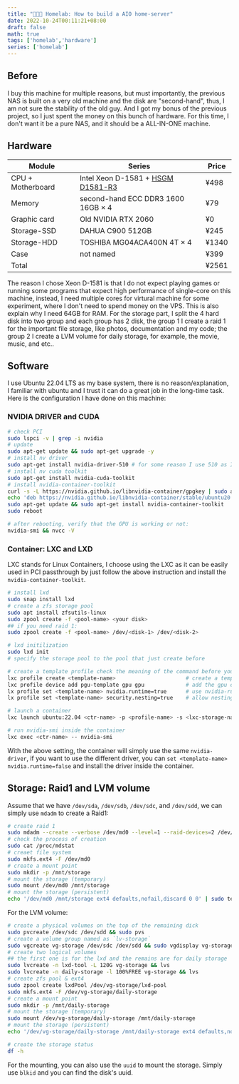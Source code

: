 ```yaml
---
title: "🧑🏿‍💻 Homelab: How to build a AIO home-server"
date: 2022-10-24T00:11:21+08:00
draft: false
math: true
tags: ['homelab','hardware']
series: ['homelab']
---
```


<!--more-->

## Before

I buy this machine for multiple reasons, but must importantly, the previous NAS is built on a very old machine and the disk are "second-hand", thus, I am not sure the stability of the old guy. And I got my bonus of the previous project, so I just spent the money on this bunch of hardware. For this time, I don't want it be a pure NAS, and it should be a ALL-IN-ONE machine.  

## Hardware

| Module | Series | Price |
| ------ | ------ | ----- | 
| CPU + Motherboard | Intel Xeon D-1581 + [HSGM D1581-R3](https://www.huoshen99.com/) | ¥498 |
| Memory | second-hand ECC DDR3 1600 16GB $\times$ 4 | ¥79 |
| Graphic card | Old NVIDIA RTX 2060 | ¥0 |
| Storage-SSD | DAHUA C900 512GB | ¥245 | 
| Storage-HDD | TOSHIBA MG04ACA400N 4T $\times$ 4 | ¥1340 |
| Case | not named | ¥399 |
| Total | | ¥2561 

The reason I chose Xeon D-1581 is that I do not expect playing games or running some programs that expect high performance of single-core on this machine, instead, I need multiple cores for virtural machine for some experiment, where I don't need to spend money on the VPS. This is also explain why I need 64GB for RAM. For the storage part, I split the 4 hard disk into two group and each group has 2 disk, the group 1 I create a raid 1 for the important file storage, like photos, documentation and my code; the group 2 I create a LVM volume for daily storage, for example, the movie, music, and etc..

## Software

I use Ubuntu 22.04 LTS as my base system, there is no reason/explanation, I familiar with ubuntu and I trust it can do a great job in the long-time task. Here is the configuration I have done on this machine:

### NVIDIA DRIVER and CUDA

```bash
# check PCI 
sudo lspci -v | grep -i nvidia
# update 
sudo apt-get update && sudo apt-get upgrade -y
# install nv driver
sudo apt-get install nvidia-driver-510 # for some reason I use 510 as I found it is the most stable in my system
# install nv cuda toolkit
sudo apt-get install nvidia-cuda-toolkit
# install nvidia-container-toolkit
curl -s -L https://nvidia.github.io/libnvidia-container/gpgkey | sudo apt-key add -
echo 'deb https://nvidia.github.io/libnvidia-container/stable/ubuntu20.04/$(ARCH) /' | sudo tee /etc/apt/sources.list.d/nvidia-container-toolkit.list
sudo apt-get update && sudo apt-get install nvidia-container-toolkit
sudo reboot

# after rebooting, verify that the GPU is working or not:
nvidia-smi && nvcc -V
```

### Container: LXC and LXD

LXC stands for Linux Containers, I choose using the LXC as it can be easily used in PCI passthrough by just follow the above instruction and install the `nvidia-container-toolkit`. 

```bash
# install lxd
sudo snap install lxd
# create a zfs storage pool
sudo apt install zfsutils-linux
sudo zpool create -f <pool-name> <your disk>
## if you need raid 1:
sudo zpool create -f <pool-name> /dev/<disk-1> /dev/<disk-2>

# lxd initilization
sudo lxd init
# specify the storage pool to the pool that just create before

# create a template profile check the meaning of the command before you use it
lxc profile create <template-name>                      # create a template 
lxc profile device add pgu-template gpu gpu             # add the gpu device      
lx profile set <template-name> nvidia.runtime=true      # use nvidia-runtime
lx profile set <template-name> security.nesting=true    # allow nesting runtime (running ctr inside)

# launch a container
lxc launch ubuntu:22.04 <ctr-name> -p <profile-name> -s <lxc-storage-name>

# run nvidia-smi inside the container
lxc exec <ctr-name> -- nvidia-smi
```
With the above setting, the container will simply use the same `nvidia-driver`, if you want to use the different driver, you can `set <template-name> nvidia.runtime=false` and install the driver inside the container.

## Storage: Raid1 and LVM volume

Assume that we have `/dev/sda`, `/dev/sdb`, `/dev/sdc`, and `/dev/sdd`, we can simply use `mdadm` to create a Raid1:

```bash
# create raid 1
sudo mdadm --create --verbose /dev/md0 --level=1 --raid-devices=2 /dev/sda /dev/sdb
# check the process of creation
sudo cat /proc/mdstat
# creaet file system
sudo mkfs.ext4 -F /dev/md0
# create a mount point
sudo mkdir -p /mnt/storage
# mount the storage (temporary)
sudo mount /dev/md0 /mnt/storage
# mount the storage (persistent)
echo '/dev/md0 /mnt/storage ext4 defaults,nofail,discard 0 0' | sudo tee -a /etc/fstab
```

For the LVM volume:

```bash
# create a physical volumes on the top of the remaining dick
sudo pvcreate /dev/sdc /dev/sdd && sudo pvs
# create a volume group named as `lv-storage`
sudo vgcreate vg-storage /dev/sdc /dev/sdd && sudo vgdisplay vg-storage
# create two logical volumes 
## the first one is for the lxd and the remains are for daily storage
sudo lvcreate -n lxd-tool -L 120G vg-storage && lvs
sudo lvcreate -n daily-storage -l 100%FREE vg-storage && lvs
# create zfs pool & ext4 
sudo zpool create lxdPool /dev/vg-storage/lxd-pool
sudo mkfs.ext4 -F /dev/vg-storage/daily-storage
# create a mount point
sudo mkdir -p /mnt/daily-storage
# mount the storage (temporary)
sudo mount /dev/vg-storage/daily-storage /mnt/daily-storage
# mount the storage (persistent)
echo '/dev/vg-storage/daily-storage /mnt/daily-storage ext4 defaults,nofail,discard 0 0' | sudo tee -a /etc/fstab

# create the storage status
df -h
```

For the mounting, you can also use the `uuid` to mount the storage. Simply use `blkid` and you can find the disk's uuid.